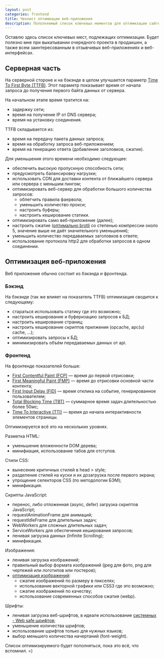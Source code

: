 ```yaml
---
layout: post
categories: frontend
title: Чеклист оптимиации веб-приложения
description: Пополняемый список ключевых моментов для оптимизации сайтов и веб-приложений
---
```


Оставлю здесь список ключевых мест, подлежащих оптимизации.
Будет полезно мне при выкатывании очередного проекта в продакшен,
а также всем заинтересованным в отзывчивых веб-приложениях и веб-интерфейсах.

## Серверная часть

На серверной стороне и на бэкэнде в целом улучшается параметр [Time To First Byte (TTFB)](https://developer.mozilla.org/ru/docs/%D0%A1%D0%BB%D0%BE%D0%B2%D0%B0%D1%80%D1%8C/time_to_first_byte).
Этот параметр показывает время от начала запроса до получения первого байта данных от сервера.

На начальном этапе время тратится на:

- задержку сети;
- время на получение IP от DNS сервера;
- время на установку соединения.

TTFB складывается из:

- время на передачу пакета данных запроса;
- время на обработку запроса веб-приложением;
- время на генерацию ответа (добавление заголовков, сжатие).

Для уменьшения этого времени необходимо следующее:

- обеспечить высокую пропускную способность сети;
- предусмотреть балансировку нагрузки;
- использовать CDN для доставки контента от ближайшего сервера или сервера с меньшим пингом;
- оптимизировать веб-сервер для обработки большого количества запросов:
  - облегчить правила фаервола;
  - уменьшить количество прокси;
  - настроить буферы;
  - настроить кеширование статики.
- оптимизировать само веб-приложение (далее);
- настроить сжатие ([оптимально brotli](https://habr.com/ru/company/ruvds/blog/499278/) со степенью компрессии около 5, значение выше не даёт значительного уменьшения);
- уменьшить количество передаваемых заголовков в ответе;
- использование протокола http2 для обработки запросов в одном соединении.

## Оптимизация веб-приложения

Веб приложение обычно состоит из бэкэнда и фронтенда.

### Бэкэнд

На бэкэнде (так же влияет на показатель TTFB) оптимизация сводится к следующему:

  - стараться использовать статику где это возможно;
  - настроить кеширование и буферизацию запросов к БД;
  - настроить кеширование страниц;
  - настроить кеширование скриптов прилжения (opcache, apc(u) cache, ...);
  - оптимизировать запросы к БД;
  - минимизировать объём передаваемых данных от api.

### Фронтенд
  
На фронтенде показателей больше:

- [First Contentful Paint (FCP)](https://developer.mozilla.org/ru/docs/%D0%A1%D0%BB%D0%BE%D0%B2%D0%B0%D1%80%D1%8C/First_contentful_paint) &mdash; время до первой отрисовки;
- [First Meaningful Paint (FMP)](https://developer.mozilla.org/ru/docs/%D0%A1%D0%BB%D0%BE%D0%B2%D0%B0%D1%80%D1%8C/first_meaningful_paint) &mdash; время до отрисовки основной части контента;
- [First Input Delay (FID)](https://developer.mozilla.org/ru/docs/%D0%A1%D0%BB%D0%BE%D0%B2%D0%B0%D1%80%D1%8C/First_input_delay) &mdash; время отклика на событие, генерированное пользователем;
- [Total Blocking Time (TBT)](https://web.dev/tbt/) &mdash; суммарное время задач длительностью более 50мс;
- [Time To Interactive (TTI)](https://developer.mozilla.org/ru/docs/%D0%A1%D0%BB%D0%BE%D0%B2%D0%B0%D1%80%D1%8C/Time_to_interactive) &mdash; время до начала интерактивности элементов страницы.

Оптимизируется всё это на нескольких уровнях.

Разметка HTML:

- уменьшение вложенности DOM дерева;
- минифиация, использование табов для отступов.

Стили CSS:

- вынесение критичных стилей в head > style;
- разделение стилей на куски и их дозагрузка после первого экрана;
- упрощение селекторов CSS (по методологии БЭМ);
- минификация.

Скрипты JavaScript:

- перенос, либо отложенная (async, defer) загрузка скриптов JavaScript;
- requestAnimationFrame для анимаций;
- requestIdleFrame для длительных задач;
- WebWorkers для сложных длительных задач;
- ServiceWorkers для обеспечения кеширования запросов;
- ленивая загрузка данных (Infinite Scrolling);
- минификация.

Изображения:

- ленивая загрузка изображений;
- правильный выбор формата изображений (jpeg для фото, png для чертежей или логотипов или постеров);
- [оптимизация изображений](/blog/frontend/imagemagick-convert-optimization-snippets):
  - сжатие изображений по размеру в пикселях;
  - использование векторной графики или CSS3 где это возможно;
  - сжатие изображений по качеству;
  - использование современных способов сжатия (webp).

Шрифты:

- ленивая загрузка веб-шрифтов, в идеале использование [системных - Web safe шрифтов](/blog/frontend/most-recent-variant-of-css-system-font-families);
- уменьшение количества шрифтов;
- использование шрифтов только для нужных языков;
- выбор меньшего количества начертаний (font-weight).

Список оптимизируемого будет пополняться, пока это всё, что вспомнил. =)

